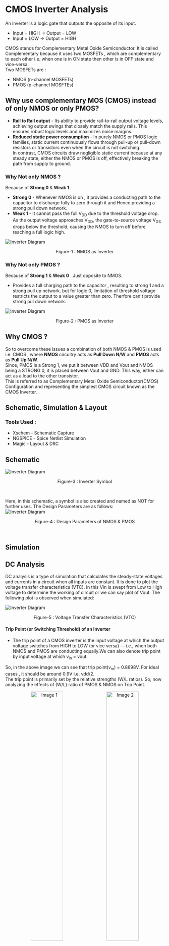 # CMOS Inverter Analysis
An inverter is a logic gate that outputs the opposite of its input.  
- Input = HIGH → Output = LOW
- Input = LOW → Output  = HIGH

CMOS stands for Complementary Metal Oxide Semiconductor. It is called Complementary because it uses two MOSFETs , which are complementary to each other i.e. when one is in ON state then other is in OFF state and vice-versa.  
Two MOSFETs are :  
- NMOS (n-channel MOSFETs)
- PMOS (p-channel MOSFTEs)

## Why use complementary MOS (CMOS) instead of only NMOS or only PMOS?  
- **Rail to Rail output** - Its ability to provide rail-to-rail output voltage levels, achieving output swings that closely match the supply rails. This ensures robust logic levels and maximizes noise margins.
- **Reduced static power consumption** - In purely NMOS or PMOS logic families, static current continuously flows through pull-up or pull-down resistors or transistors even when the circuit is not switching.  
In contrast, CMOS circuits draw negligible static current because at any steady state, either the NMOS or PMOS is off, effectively breaking the path from supply to ground.

### Why Not only NMOS ?  
Because of **Strong 0** & **Weak 1** .  
- **Strong 0** - Whenever NMOS is on , it provides a conducting path to the capacitor to discharge fully to zero through it and Hence providing a strong pull down network.  
- **Weak 1** - It cannot pass the full V<sub>DD</sub> due to the threshold voltage drop. As the output voltage approaches V<sub>DD</sub>, the gate-to-source voltage V<sub>GS</sub> drops below the threshold, causing the NMOS to turn off before reaching a full logic high.

![Inverter Diagram](images/NMOS_as_inv.png)
<p align="center">
  Figure-1 : NMOS as Inverter
</p>

### Why Not only PMOS ?  
Because of **Strong 1** & **Weak 0** . 
Just opposite to NMOS. 
- Provides a full charging path to the capacitor , resulting to strong 1 and a strong pull up network. but for logic 0, limitation of threshold voltage restricts the output to a value greater than zero. Therfore can't provide strong pul down network.

![Inverter Diagram](images/PMOS_as_inv.png)
<p align="center">
  Figure-2 : PMOS as Inverter
</p>  

## Why CMOS ?
So to overcome these issues a combination of both NMOS & PMOS is used i.e. CMOS , where **NMOS** circuitry acts as **Pull Down N/W** and **PMOS** acts as **Pull Up N/W**.  
Since, PMOS is a Strong 1, we put it between VDD and Vout and NMOS being a STRONG 0, it is placed between Vout and GND. This way, either can act as a load to the other transistor.  
This is referred to as Complementary Metal Oxide Semiconductor(CMOS) Configuration and representing the simplest CMOS circuit known as the CMOS Inverter.

## Schematic, Simulation & Layout
### Tools Used : 
- Xschem - Schematic Capture
- NGSPICE - Spice Netlist Simulation
- Magic - Layout & DRC

## **Schematic** 
![Inverter Diagram](images/INV_Sch_sym.png)
<p align="center">
  Figure-3 : Inverter Symbol 
</p><br>

Here, in this schematic, a symbol is also created and named as NOT for further uses. The Design Parameters are as follows:  
![Inverter Diagram](images/Design_para.png)
<p align="center">
  Figure-4 : Design Parameters of NMOS & PMOS
</p><br>  

## **Simulation**
## DC Analysis  
DC analysis is a type of simulation that calculates the steady-state voltages and currents in a circuit when all inputs are constant.
It is done to plot the voltage transfer characteristics (VTC). In this Vin is swept from Low to High voltage to determine the working of circuit or we can say plot of Vout. The following plot is observed when simulated:

![Inverter Diagram](images/VTC.png)
<p align="center">
  Figure-5 : Voltage Transfer Characteristics (VTC) 
</p>    


#### **Trip Point (or Switching Threshold) of an Inverter**  
- The trip point of a CMOS inverter is the input voltage at which the output voltage switches from HIGH to LOW (or vice versa) — i.e., when both NMOS and PMOS are conducting equally.We can also denote trip point by input voltage at which v<sub>in</sub> = vout.
  
So, in the above image we can see that trip point(v<sub>m</sub>) = 0.8698V. For ideal cases , it should be around 0.9V i.e. vdd/2.  
The trip point is primarily set by the relative strengths (W/L ratios). So, now analyzing the effects of (W/L) ratio of PMOS & NMOS on Trip Point.  

<p align="center">
  <img src="images/tp_ratio3.png" alt="Image 1" width="45%" style="margin-right: 10px;"/>
  <img src="images/tp_ratio4.png" alt="Image 2" width="45%"/>
</p>  
<p align="center">
  Figure-6(a) : w<sub>p</sub>/w<sub>n</sub> , vm=0.8930V   &    Figure 6(b) : w<sub>p</sub>/w<sub>n</sub> = 4 , vm=0.905
</p>  

So , we can say that as PMOS gets stronger (or w<sub>p</sub>/w<sub>n</sub> increases) then trip point move towards its ideal value i.e. vdd/2 .  

### Noise Margin Analysis
It is the margin (or range) for the noise to cause a fluctuation in input but there is no change in the output.  
Terms related to Noise margin:
- V<sub>IL</sub> - Maximum input voltage that can be considered as logic LOW (0).
- V<sub>IH</sub> - Minimum input voltage that can be considered as logic HIGH (1).
- V<sub>OH</sub> - Minimum voltage the inverter outputs when trying to represent logic HIGH (1).
- V<sub>OL</sub> - Maximum voltage the inverter outputs when trying to represent logic LOW (0).  

![Inverter Diagram](images/noise_margin.png)
<p align="center">
  Figure-7 : Noise Margin Analysis
</p><br>  


![Inverter Diagram](images/voh_vol.png)
<p align="center">
  Figure-8 : Finding V<sub>OH</sub> and V<sub>OL</sub> 
</p><br>

Based on the above two figures, we can estimate that :

- V<sub>IL</sub> = 0.7835V
- V<sub>IH</sub> = 1.0334V
- V<sub>OH</sub> = 1.7464V
- V<sub>OL</sub> = 0.0690V

So, the two values of Noise Margin (or Noise Immunity):
- NM<sub>L</sub>(Noise Margin for LOW) =  V<sub>IL</sub> - V<sub>OL</sub> = 0.7835 - 0.0690 = 0.7145V
- NM<sub>H</sub>(Noise Margin for HIGH) =  V<sub>OH</sub> - V<sub>IH</sub> = 1.7464 - 1.0334 = 0.7130V

Generally, for w<sub>p</sub>/w<sub>n</sub> = 3.5 or 4 ,Noise Margin is nearly symmetrical i.e. NM<sub>L</sub> = NM<sub>H</sub> . 

## Transient Analysis  
Transient analysis is a type of simulation used to study how voltages and currents in a circuit change over time, especially during the switching or response to a change in input.  
### Delay Analysis
In this section, Four terms are widely used:  
- T<sub>PLH</sub> = Time difference between 50% of the input and 50% of the output when output goes from low to high. 
- T<sub>PHL</sub> = Time difference between 50% of the input and 50% of the output when output goes from low to high.
- T<sub>r</sub> = time taken by output to reach 90% from 10% of its max value.
- T<sub>f</sub> = time taken by output to reach 10% from 90% of its max value.  <br>  
![Inverter Diagram](images/delay.jpg)
<p align="center">
  Figure-9 : Delays in an Inverter
</p><br>

![Inverter Diagram](images/tplh_tphl.png)
<p align="center">
  Figure-10 : Propagation Delay 
</p><br>
With reference to above diagram, we can estimate that T<sub>PLH</sub> = 0.4594 ns & T<sub>PHL</sub> = 0.3272 ns . But this propagation delay depends on the input applied , which can be a clock input or input from any other inverter. So this delay changes, if there is any change in the input.
Now, what happens to propagation delay if the rise and fall time of the input V<sub>in</sub> changes.  

![Inverter Diagram](images/tplh_tphl_2.png)
<p align="center">
  Figure-11 : Propagation Delay When V<sub>in</sub> is changed
</p><br>
Above Picture clearly states that T<sub>PLH</sub> & T<sub>PHL</sub> changes as there is some change in input.
T<sub>PLH</sub> = 0.4594 ns & T<sub>PHL</sub> = 0.3272 ns . As a result increasing the rise and fall time of input increases the propagation delay.  

But whenever there is a need of isolated analysis of inverter then we go with rise & fall time of output waveform instead of propagation delay.  <br>  
![Inverter Diagram](images/tr_tf.png)
<p align="center">
  Figure-12 : Rise Time & Fall Time
</p><br>
Rise time (T<sub>r</sub>) = 0.5485 ns
Fall time (T<sub>f</sub>) = 0.6964 ns  

### How this delay related to some other parameters:
1. **UNLOADED DELAY (C<sub>L</sub>)=0**  
Let's analyse unloaded delay first. In earlier simulation we have a load capacitance, which is generally present in a ckt, But in this case C<sub>L</sub>=0 (Unloaded Delay). Let's see when changes reflects in delay.<br>

![Inverter Diagram](images/ud_vdd=1.8.png)
<p align="center">
  Figure-13 : Unloaded delay When V<sub>dd</sub> = 1.8V
</p><br>  

Rise time (T<sub>r</sub>) = 37.8700 ps
Fall time (T<sub>f</sub>) = 24.1400 ps
Here, we can see a drastic change in the delay, as the unloaded delay"<<"loaded delay. It has changed from nanosec to picosec.

2. **Changes in Power Supply**  
During initial analysis, we set the power supply to max rated voltage of inverter i.e. V<sub>dd</sub>=1.8V. But for this case set it to 1.0V. How the delay changes is mentioned below.

![Inverter Diagram](images/ud_vdd=1.0.png)
<p align="center">
  Figure-14 : Unloaded delay When V<sub>dd</sub> is changed to 1.0V
</p>  

Rise time (T<sub>r</sub>) = 54.5400 ps  
Fall time (T<sub>f</sub>) = 39.5700 ps  
So, from above data we can conclude that as power supply increases, delay decreases (Speed of ckt increases). But increasing power supply also increases power dissipation. Hence, Delay and power dissipation are inversely related.  

3. **Changes in Width of PMOS & NMOS**  
If width of PMOS & NMOS are changed then delay also changes. But this change is very minute in unloaded delay. As size increases Resistance of MOS decreases but at the same time internal capacitances increases which cancels out of size change. But this change is considerbale in case of loaded delay.
<br>

### Power Analysis
Mainly Three types of power comes into picture:
1. Dynamic Power - Occurs during switching (when the output transitions between logic levels). It isCaused by charging and discharging of load capacitance.
2. Short-Circuit Power - Occurs when both PMOS and NMOS are momentarily ON during input transition. Creates a direct path from V<sub>DD</sub> to GND.
3. Static Power - Consumed when the inverter is not switching (i.e., in steady state). Due to non-idealities in MOSFETs like Subthreshold leakage (current flows even when transistor is off), Gate oxide leakage etc.

- As gate terminal is isolated from ckt via Oxide layer, so it does not draw any current(or very minute) from input. Hence, No power delivered by the input source. All the power is delivered by the V<sub>DD</sub> source.
- For Power analysis only V<sub>DD</sub> voltage and its current i.e. V<sub>DD</sub>#branch is considered.

The plot of output voltage (V<sub>out</sub>) and current(vdd#branch or curr_10000) through supply is as follows:  

![Inverter Diagram](images/curr_vdd.png)
<p align="center">
  Figure-15 : Current and output Voltage(V<sub>out</sub>) 
</p><br>  

Power delivered by the source when C<sub>L</sub>=4 femtoF is given below.  

![Inverter Diagram](images/power_4f.png)
<p align="center">
  Figure-15 : Power calculation at C<sub>L</sub>=4 femtoF
</p><br>  

So, in this case Power = 12.6450 pW for single switching cycle. If more switching is there in the ckt then power consumption increases.

**Steps to Reduce Power Consumption**  
1. **Reducing the Power Supply** - As we can analyze that in calculation of power, supply voltage is directly multiplied to current. So, if supply reduces then power consumption also reduces.  
2. **Decreasing the Load capacitance** - In earlier case, C<sub>L</sub>=4 femtoF which gives a power consumption of 12.6450 pW for one switching cycle.
Now let's see what happens to power consumption when C<sub>L</sub> is reduced to 1 femtoF.

![Inverter Diagram](images/power_1f.png)
<p align="center">
  Figure-16 : Power calculation at C<sub>L</sub>=1 femtoF
</p><br>  
Power Consumed = 0.78886 fW
Here, we can see that power consumption reduces drastically as load capacitance decreases. This load capacitance depends on the layout of inverter. So, for relatively, lesser power consumption proper layouting of inverter should be done.  

3. **Less Switching Transitions** - An architecture should be designed in such a way that it requires less no. of switching cycles to generate a particular output.

## Layout  

![Inverter Diagram](images/inv_step.png)
  
For layout Magic VLSI tool is used.  
**Steps Of Layout:**  
**1. Layout of PMOS**
- Generally, the whole area is pwell (p-type), but for a PMOS substrate/body is N-type. So, firstly selecting an area and then paint with nwell.
- A smaller area is selected and painted with pdiff for drain and source.
- A polysilicon gate is created over the pdiff to separate drain and source.
- Local interconnect (li) layer is placed over the drain terminal for short connections, followed by a pdiffc layer (p diffusion contact) for connection between P diffusion layer and local interconnect. Similar thing is copied towards source layer.

**2. Layout of NMOS**
-  As the material is already P-type so no need of Pwell here.
-  Next, all the steps will be similar to the layout of PMOS. Just p will be replaced with n.

**3. Ground & V<sub>DD</sub> Connections**  
- For GND and V<sub>DD</sub> connection we use P & N type substrate respectively.
- let's start with V<sub>DD</sub> connection, paint a selected area with N-type substrate over nwell.
- Now, place the li layer over it, followed by N-substrate contact for connection between N-substrate layer and local interconnect layer (li).
- In the similar fashion, GND connection is made just replacing the N with P.

**4. Interconnections**  
- Connect the V<sub>DD</sub> with Source of PMOS and GND with Source of NMOS.
- Connect the Drain of Both PMOS & NMOS together.
- Extend the polysilicon layer and cover it with li layer, followed by polysilicon contact.  

**5. Labels**  
- labels each connect with its name such as V<sub>DD</sub>, GND, V<sub>IN</sub>, V<sub>out</sub>.

- Now extract the layout file to a spice file.

- **It is mandatory to clear DRC(Design Rule Check) at each step.**


![Inverter Diagram](images/inv_layout.png)
<p align="center">
  Figure-17 : Layout of Inverter
</p><br>  
